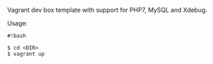 Vagrant dev box template with support for PHP7, MySQL and Xdebug.

Usage:



```
#!bash

$ cd <DIR>
$ vagrant up
```
